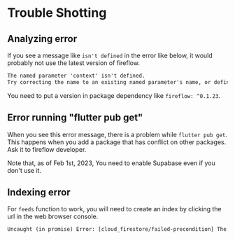 # Trouble Shotting

## Analyzing error

If you see a message like `isn't defined` in the error like below, it would probably not use the latest version of fireflow.

```txt
The named parameter 'context' isn't defined.
Try correcting the name to an existing named parameter's name, or defining a named parameter with the name 'context'.dartundefined_named_parameter
```

You need to put a version in package dependency like `fireflow: ^0.1.23`.

## Error running "flutter pub get"

When you see this error message, there is a problem while `flutter pub get`. This happens when you add a package that has conflict on other packages. Ask it to fireflow developer.

Note that, as of Feb 1st, 2023, You need to enable Supabase even if you don't use it.

## Indexing error

For `feeds` function to work, you will need to create an index by clicking the url in the web browser console.

```txt
Uncaught (in promise) Error: [cloud_firestore/failed-precondition] The query requires an index. You can create it here: https://console.firebase.google.com/v1/r/project/phiter/firestore/indexes?create_composite=Cltwcm9qZWmZXJlbmNlEAEaFQoRbGFzdFBvc3RDcmVhdGVkQXQQAhoMCghfX25hbWVfXxAC
```

